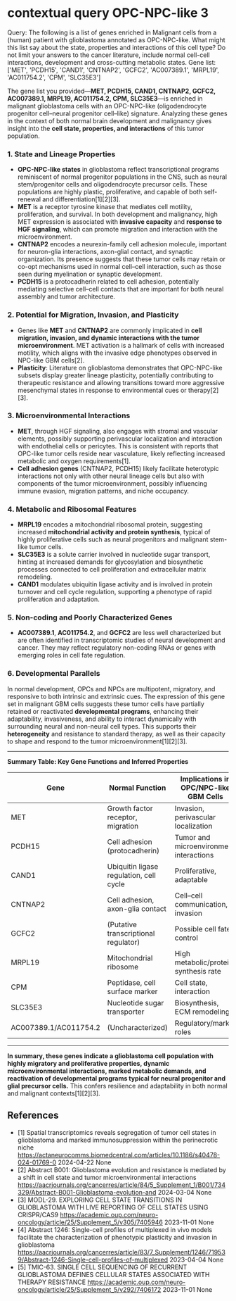 # contextual query OPC-NPC-like 3

Query: The following is a list of genes enriched in Malignant cells from a (human) patient with glioblastoma  annotated as OPC-NPC-like.  What might this list say about the state, properties and interactions of this cell type?  Do not limit your answers to the cancer literature,  include normal cell-cell interactions, development and cross-cutting metabolic states.  Gene list: ['MET', 'PCDH15', 'CAND1', 'CNTNAP2', 'GCFC2', 'AC007389.1', 'MRPL19', 'AC011754.2', 'CPM', 'SLC35E3']

The gene list you provided—**MET, PCDH15, CAND1, CNTNAP2, GCFC2, AC007389.1, MRPL19, AC011754.2, CPM, SLC35E3**—is enriched in malignant glioblastoma cells with an OPC-NPC-like (oligodendrocyte progenitor cell–neural progenitor cell–like) signature. Analyzing these genes in the context of both normal brain development and malignancy gives insight into the **cell state, properties, and interactions** of this tumor population.

### 1. State and Lineage Properties

- **OPC-NPC-like states** in glioblastoma reflect transcriptional programs reminiscent of normal progenitor populations in the CNS, such as neural stem/progenitor cells and oligodendrocyte precursor cells. These populations are highly plastic, proliferative, and capable of both self-renewal and differentiation[1][2][3].
- **MET** is a receptor tyrosine kinase that mediates cell motility, proliferation, and survival. In both development and malignancy, high MET expression is associated with **invasive capacity** and **response to HGF signaling**, which can promote migration and interaction with the microenvironment.
- **CNTNAP2** encodes a neurexin-family cell adhesion molecule, important for neuron-glia interactions, axon-glial contact, and synaptic organization. Its presence suggests that these tumor cells may retain or co-opt mechanisms used in normal cell–cell interaction, such as those seen during myelination or synaptic development.
- **PCDH15** is a protocadherin related to cell adhesion, potentially mediating selective cell–cell contacts that are important for both neural assembly and tumor architecture.

### 2. Potential for Migration, Invasion, and Plasticity

- Genes like **MET** and **CNTNAP2** are commonly implicated in **cell migration, invasion, and dynamic interactions with the tumor microenvironment**. MET activation is a hallmark of cells with increased motility, which aligns with the invasive edge phenotypes observed in NPC-like GBM cells[2].
- **Plasticity**: Literature on glioblastoma demonstrates that OPC-NPC-like subsets display greater lineage plasticity, potentially contributing to therapeutic resistance and allowing transitions toward more aggressive mesenchymal states in response to environmental cues or therapy[2][3].

### 3. Microenvironmental Interactions

- **MET**, through HGF signaling, also engages with stromal and vascular elements, possibly supporting perivascular localization and interaction with endothelial cells or pericytes. This is consistent with reports that OPC-like tumor cells reside near vasculature, likely reflecting increased metabolic and oxygen requirements[1].
- **Cell adhesion genes** (CNTNAP2, PCDH15) likely facilitate heterotypic interactions not only with other neural lineage cells but also with components of the tumor microenvironment, possibly influencing immune evasion, migration patterns, and niche occupancy.

### 4. Metabolic and Ribosomal Features

- **MRPL19** encodes a mitochondrial ribosomal protein, suggesting increased **mitochondrial activity and protein synthesis**, typical of highly proliferative cells such as neural progenitors and malignant stem-like tumor cells.
- **SLC35E3** is a solute carrier involved in nucleotide sugar transport, hinting at increased demands for glycosylation and biosynthetic processes connected to cell proliferation and extracellular matrix remodeling.
- **CAND1** modulates ubiquitin ligase activity and is involved in protein turnover and cell cycle regulation, supporting a phenotype of rapid proliferation and adaptation.

### 5. Non-coding and Poorly Characterized Genes

- **AC007389.1**, **AC011754.2**, and **GCFC2** are less well characterized but are often identified in transcriptomic studies of neural development and cancer. They may reflect regulatory non-coding RNAs or genes with emerging roles in cell fate regulation.

### 6. Developmental Parallels

In normal development, OPCs and NPCs are multipotent, migratory, and responsive to both intrinsic and extrinsic cues. The expression of this gene set in malignant GBM cells suggests these tumor cells have partially retained or reactivated **developmental programs**, enhancing their adaptability, invasiveness, and ability to interact dynamically with surrounding neural and non-neural cell types. This supports their **heterogeneity** and resistance to standard therapy, as well as their capacity to shape and respond to the tumor microenvironment[1][2][3].

---

**Summary Table: Key Gene Functions and Inferred Properties**

| Gene        | Normal Function                          | Implications in OPC/NPC-like GBM Cells   |
|-------------|------------------------------------------|------------------------------------------|
| MET         | Growth factor receptor, migration        | Invasion, perivascular localization      |
| PCDH15      | Cell adhesion (protocadherin)            | Tumor and microenvironment interactions  |
| CAND1       | Ubiquitin ligase regulation, cell cycle  | Proliferative, adaptable                 |
| CNTNAP2     | Cell adhesion, axon-glia contact         | Cell–cell communication, invasion        |
| GCFC2       | (Putative transcriptional regulator)     | Possible cell fate control               |
| MRPL19      | Mitochondrial ribosome                   | High metabolic/protein synthesis rate    |
| CPM         | Peptidase, cell surface marker           | Cell state, interaction                  |
| SLC35E3     | Nucleotide sugar transporter             | Biosynthesis, ECM remodeling             |
| AC007389.1/AC011754.2 | (Uncharacterized)              | Regulatory/marker roles                  |

---

**In summary, these genes indicate a glioblastoma cell population with highly migratory and proliferative properties, dynamic microenvironmental interactions, marked metabolic demands, and reactivation of developmental programs typical for neural progenitor and glial precursor cells.** This confers resilience and adaptability in both normal and malignant contexts[1][2][3].



## References

- [1] Spatial transcriptomics reveals segregation of tumor cell states in glioblastoma and marked immunosuppression within the perinecrotic niche https://actaneurocomms.biomedcentral.com/articles/10.1186/s40478-024-01769-0 2024-04-22 None
- [2] Abstract B001: Glioblastoma evolution and resistance is mediated by a shift in cell state and tumor microenvironmental interactions https://aacrjournals.org/cancerres/article/84/5_Supplement_1/B001/734329/Abstract-B001-Glioblastoma-evolution-and 2024-03-04 None
- [3] MODL-29. EXPLORING CELL STATE TRANSITIONS IN GLIOBLASTOMA WITH LIVE REPORTING OF CELL STATES USING CRISPR/CAS9 https://academic.oup.com/neuro-oncology/article/25/Supplement_5/v305/7405946 2023-11-01 None
- [4] Abstract 1246: Single-cell profiles of multiplexed in vivo models facilitate the characterization of phenotypic plasticity and invasion in glioblastoma https://aacrjournals.org/cancerres/article/83/7_Supplement/1246/719539/Abstract-1246-Single-cell-profiles-of-multiplexed 2023-04-04 None
- [5] TMIC-63. SINGLE CELL SEQUENCING OF RECURRENT GLIOBLASTOMA DEFINES CELLULAR STATES ASSOCIATED WITH THERAPY RESISTANCE https://academic.oup.com/neuro-oncology/article/25/Supplement_5/v292/7406172 2023-11-01 None